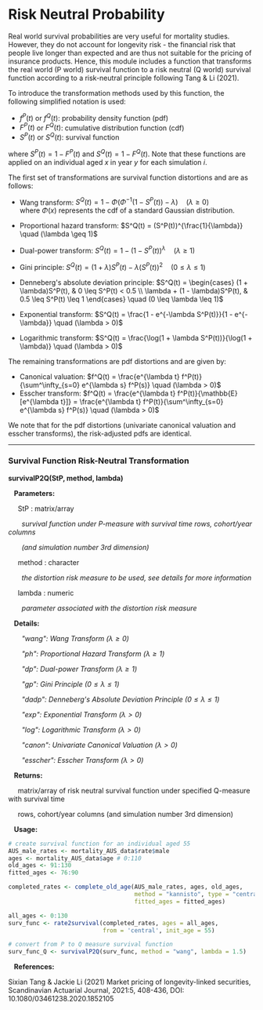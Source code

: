 # Risk Neutral Probability

Real world survival probabilities are very useful for mortality studies. 
However, they do not account for longevity risk - the financial risk that people live longer 
than expected and are thus not suitable for the pricing of insurance products. Hence, 
this module includes a function that transforms the real world (P world) survival function 
to a risk neutral (Q world) survival function according to a risk-neutral principle
following Tang & Li (2021).

To introduce the transformation methods used by this function, the following simplified 
notation is used:

* $f^P(t)$ or $f^Q(t)$: probability density function (pdf)
* $F^P(t)$ or $F^Q(t)$: cumulative distribution function (cdf)
* $S^P(t)$ or $S^Q(t)$: survival function

where $S^P(t) = 1 - F^P(t)$ and $S^Q(t) = 1 - F^Q(t)$.
Note that these functions are applied on an individual aged $x$ in year $y$ for each 
simulation $i$.

The first set of transformations are survival function distortions and are as follows:

* Wang transform: $S^Q(t) = 1 - \Phi(\Phi^{-1}(1 - S^P(t)) - \lambda) \quad (\lambda \geq 0)$ 
<br> where $\Phi(x)$ represents the cdf of a standard Gaussian distribution.

* Proportional hazard transform: $S^Q(t) = (S^P(t))^{\frac{1}{\lambda}} \quad (\lambda \geq 1)$
* Dual-power transform: $S^Q(t) = 1 - \left(1 - S^P(t)\right)^\lambda \quad (\lambda \geq 1)$ 
* Gini principle: $S^Q(t) = (1 + \lambda)S^P(t) - \lambda(S^P(t))^2 \quad (0 \leq \lambda \leq 1)$ 
* Denneberg's absolute deviation principle: 
$S^Q(t) = \begin{cases}
            (1 + \lambda)S^P(t), & 0 \leq S^P(t) < 0.5 \\
            \lambda + (1 - \lambda)S^P(t), & 0.5 \leq S^P(t) \leq 1
         \end{cases}
         \quad (0 \leq \lambda \leq 1)$ 
* Exponential transform: $S^Q(t) = \frac{1 - e^{-\lambda S^P(t)}}{1 - e^{-\lambda}} \quad (\lambda > 0)$ 
* Logarithmic transform: $S^Q(t) = \frac{\log(1 + \lambda S^P(t))}{\log(1 + \lambda)} \quad (\lambda > 0)$

The remaining transformations are pdf distortions and are given by:

* Canonical valuation: $f^Q(t) = \frac{e^{\lambda t} f^P(t)}{\sum^\infty_{s=0} e^{\lambda s} f^P(s)} \quad (\lambda > 0)$
* Esscher transform: $f^Q(t) = \frac{e^{\lambda t} f^P(t)}{\mathbb{E}[e^{\lambda t}]} =
    \frac{e^{\lambda t} f^P(t)}{\sum^\infty_{s=0} e^{\lambda s} f^P(s)} \quad (\lambda > 0)$

We note that for the pdf distortions (univariate canonical valuation and esscher transforms),
the risk-adjusted pdfs are identical.

---

### Survival Function Risk-Neutral Transformation

**survivalP2Q(StP, method, lambda)**

&nbsp;&nbsp; **Parameters:**

&nbsp;&nbsp;&nbsp;&nbsp; StP : matrix/array

&nbsp;&nbsp;&nbsp;&nbsp;&nbsp;&nbsp; *survival function under P-measure with survival time rows,
cohort/year columns*

&nbsp;&nbsp;&nbsp;&nbsp;&nbsp;&nbsp; *(and simulation number 3rd dimension)*

&nbsp;&nbsp;&nbsp;&nbsp; method : character

&nbsp;&nbsp;&nbsp;&nbsp;&nbsp;&nbsp; *the distortion risk measure to be used, see details for more information*

&nbsp;&nbsp;&nbsp;&nbsp; lambda : numeric

&nbsp;&nbsp;&nbsp;&nbsp;&nbsp;&nbsp; *parameter associated with the distortion risk measure*

&nbsp;&nbsp; **Details:**

&nbsp;&nbsp;&nbsp;&nbsp;&nbsp;&nbsp; *"wang": Wang Transform $(\lambda \geq 0)$*

&nbsp;&nbsp;&nbsp;&nbsp;&nbsp;&nbsp; *"ph": Proportional Hazard Transform $(\lambda \geq 1)$*

&nbsp;&nbsp;&nbsp;&nbsp;&nbsp;&nbsp; *"dp": Dual-power Transform $(\lambda \geq 1)$*

&nbsp;&nbsp;&nbsp;&nbsp;&nbsp;&nbsp; *"gp": Gini Principle $(0 \leq \lambda \leq 1)$*

&nbsp;&nbsp;&nbsp;&nbsp;&nbsp;&nbsp; *"dadp": Denneberg's Absolute Deviation Principle $(0 \leq \lambda \leq 1)$*

&nbsp;&nbsp;&nbsp;&nbsp;&nbsp;&nbsp; *"exp": Exponential Transform $(\lambda > 0)$*

&nbsp;&nbsp;&nbsp;&nbsp;&nbsp;&nbsp; *"log": Logarithmic Transform $(\lambda > 0)$*

&nbsp;&nbsp;&nbsp;&nbsp;&nbsp;&nbsp; *"canon": Univariate Canonical Valuation $(\lambda > 0)$*

&nbsp;&nbsp;&nbsp;&nbsp;&nbsp;&nbsp; *"esscher": Esscher Transform $(\lambda > 0)$*

&nbsp;&nbsp; **Returns:**

&nbsp;&nbsp;&nbsp;&nbsp; matrix/array of risk neutral survival function under specified Q-measure
with survival time

&nbsp;&nbsp;&nbsp;&nbsp; rows, cohort/year columns (and simulation number 3rd dimension)

&nbsp;&nbsp; **Usage:**

```r
# create survival function for an individual aged 55
AUS_male_rates <- mortality_AUS_data$rate$male
ages <- mortality_AUS_data$age # 0:110
old_ages <- 91:130
fitted_ages <- 76:90

completed_rates <- complete_old_age(AUS_male_rates, ages, old_ages,
                                    method = "kannisto", type = "central",
                                    fitted_ages = fitted_ages)

all_ages <- 0:130
surv_func <- rate2survival(completed_rates, ages = all_ages,
                           from = 'central', init_age = 55)

# convert from P to Q measure survival function
surv_func_Q <- survivalP2Q(surv_func, method = "wang", lambda = 1.5)
```

&nbsp;&nbsp; **References:**

Sixian Tang & Jackie Li (2021) Market pricing of longevity-linked securities, Scandinavian Actuarial Journal, 2021:5, 408-436, DOI: 10.1080/03461238.2020.1852105
